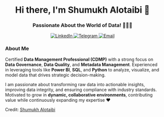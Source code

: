 <h1 align="center">Hi there, I'm Shumukh Alotaibi 👋</h1>
<h3 align="center">Passionate About the World of Data! 👩🏼‍💻</h3>

<div align="center">
    <a href="https://www.linkedin.com/in/shmokh-alotaibi">
        <img src="https://img.shields.io/badge/LinkedIn-0077B5?style=flat&logo=linkedin" alt="LinkedIn" />
    </a>
    <a href="https://t.me/ii_uo3">
        <img src="https://img.shields.io/badge/Telegram-0088CC?style=flat&logo=telegram" alt="Telegram" />
    </a>
    <a href="mailto:shmokhalotaibi78@gmail.com">
        <img src="https://img.shields.io/badge/Email-D14836?style=flat&logo=gmail&logoColor=white" alt="Email" />
    </a>
</div>

### About Me
Certified **Data Management Professional (CDMP)** with a strong focus on **Data Governance**, **Data Quality**, and **Metadata Management**. Experienced in leveraging tools like **Power BI**, **SQL**, and **Python** to analyze, visualize, and model data that drives strategic decision-making.

I am passionate about transforming raw data into actionable insights, improving data integrity, and ensuring compliance with industry standards. Motivated to grow in **dynamic, collaborative environments**, contributing value while continuously expanding my expertise ❤️

Credit: [Shumukh Alotaibi](https://github.com/shmokhm4)

